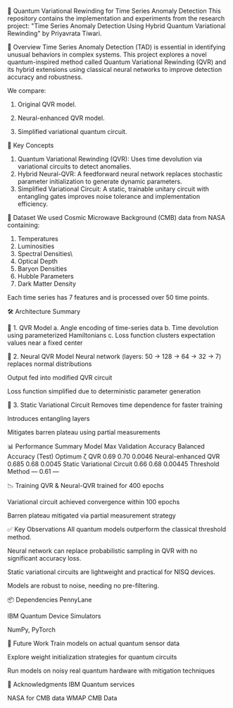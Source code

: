🧠 Quantum Variational Rewinding for Time Series Anomaly Detection
This repository contains the implementation and experiments from the research project:
"Time Series Anomaly Detection Using Hybrid Quantum Variational Rewinding"
by Priyavrata Tiwari.

🚀 Overview
Time Series Anomaly Detection (TAD) is essential in identifying unusual behaviors in complex systems. This project explores a novel quantum-inspired method called Quantum Variational Rewinding (QVR) and its hybrid extensions using classical neural networks to improve detection accuracy and robustness.

We compare:

1. Original QVR model.

2. Neural-enhanced QVR model.

3. Simplified variational quantum circuit.

🧠 Key Concepts
1. Quantum Variational Rewinding (QVR): Uses time devolution via variational circuits to detect anomalies.
2. Hybrid Neural-QVR: A feedforward neural network replaces stochastic parameter initialization to generate dynamic parameters.
3. Simplified Variational Circuit: A static, trainable unitary circuit with entangling gates improves noise tolerance and implementation efficiency.

🧪 Dataset
We used Cosmic Microwave Background (CMB) data from NASA containing:
1. Temperatures
2. Luminosities
3. Spectral Densities\
4. Optical Depth
5. Baryon Densities
6. Hubble Parameters
7. Dark Matter Density

Each time series has 7 features and is processed over 50 time points.

🛠️ Architecture Summary

📌 1. QVR Model
   a.  Angle encoding of time-series data
   b.  Time devolution using parameterized Hamiltonians
   c.  Loss function clusters expectation values near a fixed center

📌 2. Neural QVR Model
Neural network (layers: 50 → 128 → 64 → 32 → 7) replaces normal distributions

Output fed into modified QVR circuit

Loss function simplified due to deterministic parameter generation

📌 3. Static Variational Circuit
Removes time dependence for faster training

Introduces entangling layers

Mitigates barren plateau using partial measurements

📊 Performance Summary
Model	Max Validation Accuracy	Balanced Accuracy (Test)	Optimum ζ
QVR	0.69	0.70	0.0046
Neural-enhanced QVR	0.685	0.68	0.0045
Static Variational Circuit	0.66	0.68	0.00445
Threshold Method	—	0.61	—

📉 Training
QVR & Neural-QVR trained for 400 epochs

Variational circuit achieved convergence within 100 epochs

Barren plateau mitigated via partial measurement strategy

✅ Key Observations
All quantum models outperform the classical threshold method.

Neural network can replace probabilistic sampling in QVR with no significant accuracy loss.

Static variational circuits are lightweight and practical for NISQ devices.

Models are robust to noise, needing no pre-filtering.

📦 Dependencies
PennyLane

IBM Quantum Device Simulators

NumPy, PyTorch

🔮 Future Work
Train models on actual quantum sensor data

Explore weight initialization strategies for quantum circuits

Run models on noisy real quantum hardware with mitigation techniques

🙏 Acknowledgments
IBM Quantum services

NASA for CMB data
WMAP CMB Data
